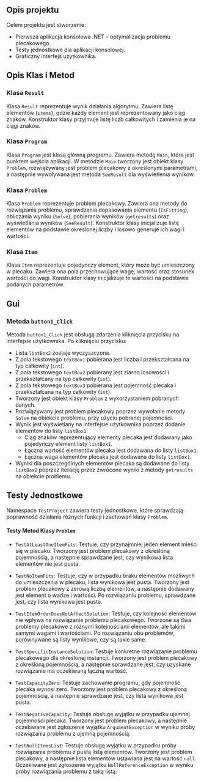 ## Opis projektu
Celem projektu jest stworzenie:
- Pierwsza aplikacja konsolowa .NET – optymalizacja problemu plecakowego.
- Testy jednostkowe dla aplikacji konsolowej.
- Graficzny interfejs użytkownika.

## Opis Klas i Metod

### Klasa `Result`
Klasa `Result` reprezentuje wynik działania algorytmu. Zawiera listę elementów (`items`), gdzie każdy element jest reprezentowany jako ciąg znaków. Konstruktor klasy przyjmuje listę liczb całkowitych i zamienia je na ciągi znaków.

### Klasa `Program`
Klasa `Program` jest klasą główną programu. Zawiera metodę `Main`, która jest punktem wejścia aplikacji. W metodzie `Main` tworzony jest obiekt klasy `Problem`, rozwiązywany jest problem plecakowy z określonymi parametrami, a następnie wywoływana jest metoda `SeeResult` dla wyświetlenia wyników.

### Klasa `Problem`
Klasa `Problem` reprezentuje problem plecakowy. Zawiera ona metody do rozwiązania problemu, sprawdzania dopasowania elementu (`IsFitting`), obliczania wyniku (`Solve`), pobierania wyników (`getresults`) oraz wyświetlania wyników (`SeeResult`). Konstruktor klasy inicjalizuje listę elementów na podstawie określonej liczby i losowo generuje ich wagi i wartości.

### Klasa `Item`
Klasa `Item` reprezentuje pojedynczy element, który może być umieszczony w plecaku. Zawiera ona pola przechowujące wagę, wartość oraz stosunek wartości do wagi. Konstruktor klasy inicjalizuje te wartości na podstawie podanych parametrów.
## Gui

### Metoda `button1_Click`
Metoda `button1_Click` jest obsługą zdarzenia kliknięcia przycisku na interfejsie użytkownika. Po kliknięciu przycisku:
- Lista `listBox2` zostaje wyczyszczona.
- Z pola tekstowego `textBox1` pobierana jest liczba i przekształcana na typ całkowity (`int`).
- Z pola tekstowego `textBox2` pobierany jest ziarno losowości i przekształcany na typ całkowity (`int`).
- Z pola tekstowego `textBox3` pobierana jest pojemność plecaka i przekształcana na typ całkowity (`int`).
- Tworzony jest obiekt klasy `Problem` z wykorzystaniem pobranych danych.
- Rozwiązywany jest problem plecakowy poprzez wywołanie metody `Solve` na obiekcie problemu, przy użyciu pobranej pojemności.
- Wynik jest wyświetlany na interfejsie użytkownika poprzez dodanie elementów do listy `listBox1`:
  - Ciąg znaków reprezentujący elementy plecaka jest dodawany jako pojedynczy element listy `listBox1`.
  - Łączna wartość elementów plecaka jest dodawana do listy `listBox1`.
  - Łączna waga elementów plecaka jest dodawana do listy `listBox1`.
- Wyniki dla poszczególnych elementów plecaka są dodawane do listy `listBox2` poprzez iterację przez zwrócone wyniki z metody `getresults` na obiekcie problemu.

## Testy Jednostkowe
Namespace `TestProject` zawiera testy jednostkowe, które sprawdzają poprawność działania różnych funkcji i zachowań klasy `Problem`.

#### Testy Metod Klasy `Problem`
- `TestAtLeastOneItemFits`: Testuje, czy przynajmniej jeden element mieści się w plecaku. Tworzony jest problem plecakowy z określoną pojemnością, a następnie sprawdzane jest, czy wynikowa lista elementów nie jest pusta.
  
- `TestNoItemFits`: Testuje, czy w przypadku braku elementów możliwych do umieszczenia w plecaku, lista wynikowa jest pusta. Tworzony jest problem plecakowy z zerową liczbą elementów, a następnie dodawany jest element o wadze i wartości. Po rozwiązaniu problemu, sprawdzane jest, czy lista wynikowa jest pusta.
  
- `TestItemOrderDoesNotAffectSolution`: Testuje, czy kolejność elementów nie wpływa na rozwiązanie problemu plecakowego. Tworzone są dwa problemy plecakowe z różnymi kolejnościami elementów, ale takimi samymi wagami i wartościami. Po rozwiązaniu obu problemów, porównywane są listy wynikowe, czy są takie same.
  
- `TestSpecificInstanceSolution`: Testuje konkretne rozwiązanie problemu plecakowego dla określonej instancji. Tworzony jest problem plecakowy z określoną pojemnością, a następnie sprawdzane jest, czy uzyskane rozwiązanie ma oczekiwaną łączną wartość.
  
- `TestCapacityZero`: Testuje zachowanie programu, gdy pojemność plecaka wynosi zero. Tworzony jest problem plecakowy z określoną pojemnością, a następnie sprawdzane jest, czy lista wynikowa jest pusta.
  
- `TestNegativeCapacity`: Testuje obsługę wyjątku w przypadku ujemnej pojemności plecaka. Tworzony jest problem plecakowy, a następnie oczekiwane jest zgłoszenie wyjątku `ArgumentException` w wyniku próby rozwiązania problemu z ujemną pojemnością.
  
- `TestNullItemsList`: Testuje obsługę wyjątku w przypadku próby rozwiązania problemu z pustą listą elementów. Tworzony jest problem plecakowy, a następnie lista elementów ustawiana jest na wartość `null`. Oczekiwane jest zgłoszenie wyjątku `NullReferenceException` w wyniku próby rozwiązania problemu z taką listą.
